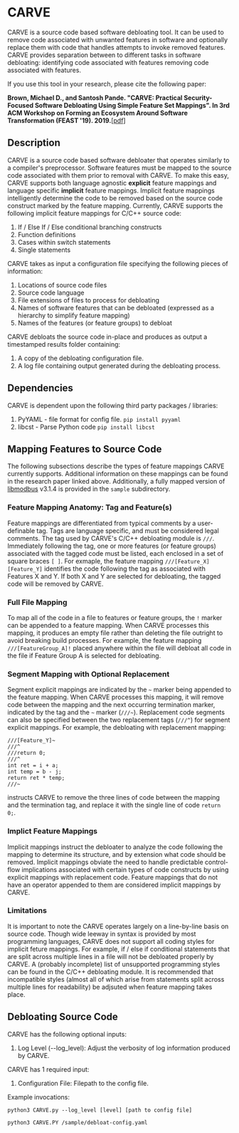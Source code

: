 # CARVE
CARVE is a source code based software debloating tool. It can be used to remove code associated with unwanted features in software and optionally replace them with code that handles attempts to invoke removed features. CARVE provides separation between to different tasks in software debloating: identifying code associated with features removing code associated with features.

If you use this tool in your research, please cite the following paper:

**Brown, Michael D., and Santosh Pande. "CARVE: Practical Security-Focused Software Debloating Using Simple Feature Set Mappings". In 3rd ACM Workshop on Forming an Ecosystem Around Software Transformation (FEAST '19). 2019.**[\[pdf\]](https://dl.acm.org/doi/abs/10.1145/3338502.3359764)

## Description
CARVE is a source code based software debloater that operates similarly to a compiler's preprocessor. Software features must be mapped to the source code associated with them prior to removal with CARVE. To make this easy, CARVE supports both language agnostic **explicit** feature mappings and language specific **implicit** feature mappings. Implicit feature mappings intelligently determine the code to be removed based on the source code construct marked by the feature mapping. Currently, CARVE supports the following implicit feature mappings for C/C++ source code:

 1. If / Else If / Else conditional branching constructs
 2. Function definitions
 3. Cases within switch statements
 4. Single statements
 
CARVE takes as input a configuration file specifying the following pieces of information:

 1. Locations of source code files
 2. Source code language
 3. File extensions of files to process for debloating
 4. Names of software features that can be debloated (expressed as a hierarchy to simplify feature mapping)
 5. Names of the features (or feature groups) to debloat

CARVE debloats the source code in-place and produces as output a timestamped results folder containing:

 1. A copy of the debloating configuration file.
 2. A log file containing output generated during the debloating process.

## Dependencies
CARVE is dependent upon the following third party packages / libraries:

 1. PyYAML - file format for config file.  `pip install pyyaml`
 2. libcst - Parse Python code `pip install libcst`

## Mapping Features to Source Code
The following subsections describe the types of feature mappings CARVE currently supports. Additional information on these mappings can be found in the research paper linked above.  Additionally, a fully mapped version of [libmodbus](https://libmodbus.org/) v3.1.4 is provided in the `sample` subdirectory.

### Feature Mapping Anatomy: Tag and Feature(s)
Feature mappings are differentiated from typical comments by a user-definable tag. Tags are language specific, and must be considered legal comments. The tag used by CARVE's C/C++ debloating module is `///`. Immediately following the tag, one or more features (or feature groups) associated with the tagged code must be listed, each enclosed in a set of square braces `[ ]`. For exmaple, the feature mapping `///[Feature_X][Feature_Y]` identifies the code following the tag as associated with Features X and Y. If both X and Y are selected for debloating, the tagged code will be removed by CARVE.

### Full File Mapping
To map all of the code in a file to features or feature groups, the `!` marker can be appended to a feature mapping. When CARVE processes this mapping, it produces an empty file rather than deleting the file outright to avoid breaking build processes. For example, the feature mapping `///[FeatureGroup_A]!` placed anywhere within the file will debloat all code in the file if Feature Group A is selected for debloating.

### Segment Mapping with Optional Replacement
Segment explicit mappings are indicated by the `~` marker being appended to the feature mapping. When CARVE processes this mapping, it will remove code between the mapping and the next occurring termination marker, indicated by the tag and the `~` marker (`///~`). Replacement code segments can also be specified between the two replacement tags (`///^`) for segment explicit mappings. For example, the debloating with replacement mapping:

```
///[Feature_Y]~
///^
///return 0;
///^
int ret = i + a;
int temp = b - j;
return ret * temp;
///~
```
instructs CARVE to remove the three lines of code between the mapping and the termination tag, and replace it with the single line of code `return 0;`.

### Implict Feature Mappings
Implicit mappings instruct the debloater to analyze the code following the mapping to determine its structure, and by extension what code should be removed. Implicit mappings obviate the need to handle predictable control-flow implications associated with certain types of code constructs by using explicit mappings with replacement code. Feature mappings that do not have an operator appended to them are considered implicit mappings by CARVE.

### Limitations
It is important to note the CARVE operates largely on a line-by-line basis on source code. Though wide leeway in syntax is provided by most programming languages, CARVE does not support all coding styles for implicit feture mappings. For example, if / else if conditional statements that are split across multiple lines in a file will not be debloated properly by CARVE. A (probably incomplete) list of unsupported programming styles can be found in the C/C++ debloating module. It is recommended that incompatible styles (almost all of which arise from statements split across multiple lines for readability) be adjsuted when feature mapping takes place.


## Debloating Source Code
CARVE has the following optional inputs:

 1. Log Level (--log_level): Adjust the verbosity of log information produced by CARVE.

CARVE has 1 required input:

 1. Configuration File: Filepath to the config file.

Example invocations:
```
python3 CARVE.py --log_level [level] [path to config file]

python3 CARVE.PY /sample/debloat-config.yaml
```
